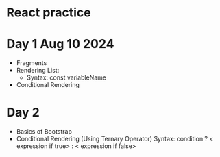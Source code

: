 # React practice 

# Day 1 Aug 10 2024
  - Fragments 
  - Rendering List: 
    - Syntax: const variableName 
  - Conditional Rendering 


# Day 2 
  - Basics of Bootstrap 
  - Conditional Rendering (Using Ternary Operator) Syntax: condition ? < expression if true> : < expression if false>